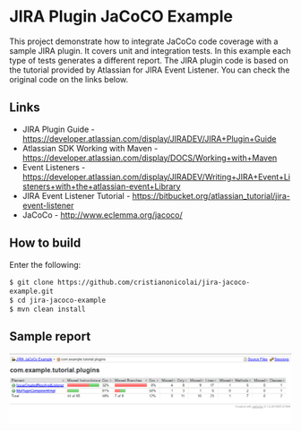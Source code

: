 JIRA Plugin JaCoCO Example
==========================

This project demonstrate how to integrate JaCoCo code coverage with a sample JIRA plugin.
It covers unit and integration tests.
In this example each type of tests generates a different report.
The JIRA plugin code is based on the tutorial provided by Atlassian for JIRA Event Listener. You can check the original code on the links below.

## Links

- JIRA Plugin Guide - https://developer.atlassian.com/display/JIRADEV/JIRA+Plugin+Guide
- Atlassian SDK Working with Maven - https://developer.atlassian.com/display/DOCS/Working+with+Maven
- Event Listeners - https://developer.atlassian.com/display/JIRADEV/Writing+JIRA+Event+Listeners+with+the+atlassian-event+Library
- JIRA Event Listener Tutorial - https://bitbucket.org/atlassian_tutorial/jira-event-listener
- JaCoCo - http://www.eclemma.org/jacoco/

## How to build

Enter the following:

	$ git clone https://github.com/cristianonicolai/jira-jacoco-example.git
	$ cd jira-jacoco-example
	$ mvn clean install

## Sample report

![JaCoCo Report](/jacoco-report.png)